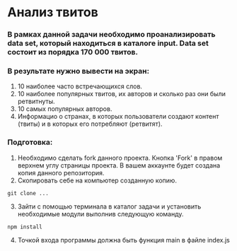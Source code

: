 # Анализ твитов

### В рамках данной задачи необходимо проанализировать data set, который находиться в каталоге input. Data set состоит из порядка 170 000 твитов.

### В результате нужно вывести на экран:
1. 10 наиболее часто встречающихся слов.
2. 10 наиболее популярных твитов, их авторов и сколько раз они были ретвитнуты.
3. 10 самых популярных авторов.
4. Информацио о странах, в которых пользователи создают контент (твиты) и в которых 
его потребляют (ретвитят).
 
### Подготовка:
1. Необходимо сделать fork данного проекта. Кнопка 'Fork' в правом верхнем углу страницы проекта.
В вашем аккаунте будет создана копия данного репозитория.
2. Скопировать себе на компьютер созданную копию.
````
git clone ...
````
3. Зайти с помощью терминала в каталог задачи и установить необходимые модули выполнив следующую команду.
````
npm install
````
4. Точкой входа программы должна быть функция main в файле index.js

